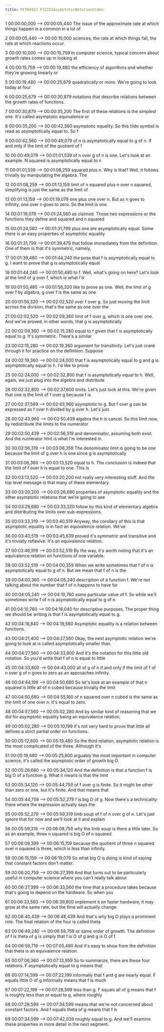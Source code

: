 ```yaml
---
title: MIT6042J P72321AsymptoticNotationVideo
---
```


1
00:00:00,000 --> 00:00:05,440
The issue of the approximate rate at which things happen is a common in a lot of

2
00:00:05,440 --> 00:00:10,000
sciences, the rate at which things fall, the rate at which reactions occur.

3
00:00:10,000 --> 00:00:15,759
In computer science, typical concern about growth rates comes up in looking at

4
00:00:15,759 --> 00:00:19,480
the efficiency of algorithms and whether they're growing linearly or

5
00:00:19,480 --> 00:00:25,679
quadratically or more. We're going to look today at four

6
00:00:25,679 --> 00:00:30,879
notations that describe relations between the growth rates of functions.

7
00:00:30,879 --> 00:00:35,200
The first of these relations is the simplest one. It's called asymptotic equivalence or

8
00:00:35,200 --> 00:00:42,560
asymptotic equality. So this tilde symbol is read as asymptotically equal to. So f

9
00:00:42,560 --> 00:00:49,079
of n is asymptotically equal to g of n. If and only if the limit of the quotient of f

10
00:00:49,079 --> 00:01:01,539
of n over g of n is one. Let's look at an example. N squared is asymptotically equal to n

11
00:01:01,539 --> 00:01:08,259
squared plus n. Why is that? Well, it follows trivially by manipulating the algebra. The

12
00:01:08,259 --> 00:01:13,159
limit of n squared plus n over n squared, simplifying is just the same as the limit of

13
00:01:13,159 --> 00:01:19,079
one plus one over n. But as n goes to infinity, one over n goes to zero. So the limit is one

14
00:01:19,079 --> 00:01:24,560
as claimed. Those two expressions or the functions they define and squared and n squared

15
00:01:24,560 --> 00:01:31,799
plus one are asymptotically equal. Some there is an easy properties of asymptotic equality

16
00:01:31,799 --> 00:01:39,479
that follow immediately from the definition. One of them is that it's symmetric, namely,

17
00:01:39,480 --> 00:01:44,240
the pose that f is asymptotically equal to g. I want to prove that g is asymptotically equal

18
00:01:44,240 --> 00:01:50,480
to f. Well, what's going on here? Let's look at the limit of g over f, which is what I'd

19
00:01:50,480 --> 00:01:56,320
like to prove as one. Well, the limit of g over f by algebra, g over f is the same as one

20
00:01:56,320 --> 00:02:02,520
over f over g. So just moving the limit across the division, that's the same as one over the

21
00:02:02,520 --> 00:02:09,360
limit of f over g, which is one over one. And we've proved, in other words, that g is asymptotically

22
00:02:09,360 --> 00:02:15,280
equal to f given that f is asymptotically equal to g. It's symmetric. There's a similar

23
00:02:15,280 --> 00:02:19,360
argument for transitivity. Let's just crank through it for practice on the definition. Suppose

24
00:02:19,360 --> 00:02:24,000
that f is asymptotically equal to g and g is asymptotically equal to h. I'd like to prove

25
00:02:24,000 --> 00:02:32,800
that f is asymptotically equal to h. Well, again, we just plug into the algebra and distribute

26
00:02:32,800 --> 00:02:37,600
limits. Let's just look at this. We're given that one is the limit of f over g because f is

27
00:02:37,599 --> 00:02:43,960
asymptotic to g. But f over g can be expressed as f over h divided by g over h. Let's just

28
00:02:43,960 --> 00:02:50,439
algebra the h is cancel. So this limit now, by redistribute the limits to the numerator

29
00:02:50,439 --> 00:02:56,319
and denominator, assuming both exist. And the numerator limit is what I'm interested in.

30
00:02:56,319 --> 00:03:06,359
The denominator limit is going to be one because the limit of g over h is one since g is asymptotically

31
00:03:06,360 --> 00:03:13,520
equal to h. The conclusion is indeed that the limit of f over h is equal to one. This is

32
00:03:13,520 --> 00:03:20,200
not really very interesting stuff. And the top level message is that many of these elementary

33
00:03:20,200 --> 00:03:26,680
properties of asymptotic equality and the other asymptotic relations that we're going to see

34
00:03:26,680 --> 00:03:33,320
follow by this kind of elementary algebra and distributing the limits over sub-expressions.

35
00:03:33,319 --> 00:03:40,519
Anyway, the corollary of this is that asymptotic equality is in fact an equivalence relation. We've

36
00:03:40,519 --> 00:03:45,639
proved it's symmetric and transitive and it's trivially reflexive. It's an equivalence relation.

37
00:03:46,919 --> 00:03:52,519
By the way, it's worth noting that it's an equivalence relation on functions of one variable.

38
00:03:52,519 --> 00:04:00,359
When we write sometimes that f of n is asymptotically equal to g of n. But we mean that f of n is the

39
00:04:00,360 --> 00:04:05,240
description of a function f. We're not talking about the number that f of n happens to have for

40
00:04:05,240 --> 00:04:10,760
some particular value of f. So while we'll sometimes write f of n is asymptotically equal to g of n

41
00:04:10,760 --> 00:04:16,040
for descriptive purposes. The proper thing we should be writing is that f is asymptotically equal to g.

42
00:04:16,840 --> 00:04:19,560
Asymptotic equality is a relation between functions.

43
00:04:21,400 --> 00:04:27,560
Okay, the next asymptotic relation we're going to look at is called asymptotically smaller than.

44
00:04:27,560 --> 00:04:33,800
And it's the notation for this little old notation. So you'd write that f of n is equal to little

45
00:04:33,800 --> 00:04:43,000
all of g of n if and only if the limit of f of n over g of n goes to zero as an approaches infinity.

46
00:04:44,199 --> 00:04:50,680
So let's look at an example of that n squared is little all of n cubed because trivially the limit

47
00:04:50,680 --> 00:04:55,160
of n squared over n cubed is the same as the limit of one over n. It's equal to zero.

48
00:04:57,560 --> 00:05:02,280
And by similar kind of reasoning that we did for asymptotic equality being an equivalence relation,

49
00:05:02,280 --> 00:05:10,199
it's not very hard to prove that little all defines a strict partial order on functions.

50
00:05:12,600 --> 00:05:19,480
So the third relation, asymptotic relation is the most complicated of the three. Although it's

51
00:05:19,480 --> 00:05:25,800
arguably the most important in computer science, it's called the asymptotic order of growth big O.

52
00:05:26,680 --> 00:05:34,120
And the definition is that a function f is big O of a function g. What it means is that the limit

53
00:05:34,120 --> 00:05:44,759
of f over g is finite. So it might be other than zero or one, but it's finite. And that means that

54
00:05:44,759 --> 00:05:52,279
f is big O of g. Now there's a technicality there where the expression actually says the

55
00:05:52,279 --> 00:05:59,319
limb soup of f of n over g of n. Let's just ignore that for now and we'll look at it and explain

56
00:05:59,319 --> 00:06:08,759
why the limb soup is there a little later. So as an example, three n squared is big O of n squared

57
00:06:09,399 --> 00:06:15,159
because the quotient of three n squared over n squared is three, which is less than infinity.

58
00:06:15,159 --> 00:06:19,079
So what big O is doing is kind of saying that constant factors don't matter.

59
00:06:20,759 --> 00:06:27,399
And that turns out to be particularly useful in computer science where you can't really talk about

60
00:06:27,399 --> 00:06:33,560
the time that a procedure takes because that's going to depend on the hardware. So when you

61
00:06:33,560 --> 00:06:39,800
implement it on faster hardware, it may grow at the same rate, but the time will actually change.

62
00:06:40,439 --> 00:06:48,439
And that's why big O plays a prominent role. The final relation of the four is called theta

63
00:06:49,240 --> 00:06:58,759
or same order of growth. The definition of f is theta of g is simply that f is O of g and g is O of f.

64
00:06:59,719 --> 00:07:05,480
And it's easy to show from the definition that theta is an equivalence relation.

65
00:07:06,360 --> 00:07:13,959
So to summarize, there are these four relations. F asymptotically equal to g means that

66
00:07:14,599 --> 00:07:22,199
informally that f and g are nearly equal. F equals little O of g informally means that f is much

67
00:07:22,199 --> 00:07:28,599
less than g. F equals all of g means that f is roughly less than or equal to g, where roughly

68
00:07:28,599 --> 00:07:34,599
means that we're not concerned about constant factors. And f equals theta of g means that f is

69
00:07:34,599 --> 00:07:42,039
roughly equal to g. And we'll examine these properties in more detail in the next segment.

